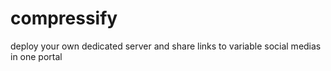 # compressify
 deploy your own dedicated server and share links to variable social medias in one portal
